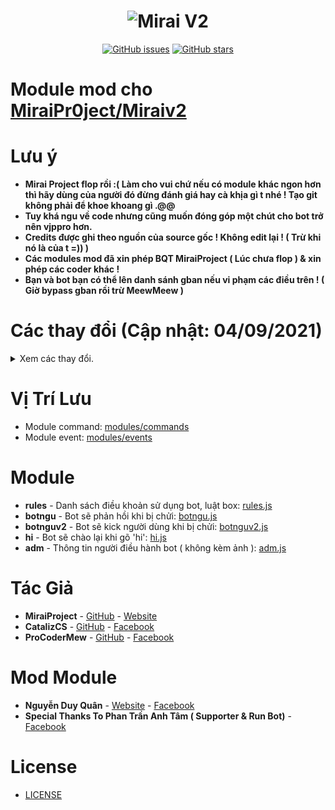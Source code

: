 <h1 align="center">
	<img src="https://i.imgur.com/noa9vrl.jpg " alt="Mirai V2">
</h1>

<p align="center">
	<a href="https://github.com/vipproeditor/Module-Mod-For-Mirai-V2/issues" target="_blank"><img alt="GitHub issues" src="https://img.shields.io/github/issues/vipproeditor/Module-Mod-For-Mirai-V2"></a>
	<a href="https://github.com/vipproeditor/Module-Mod-For-Mirai-V2/stargazers" target="_blank"><img alt="GitHub stars" src="https://img.shields.io/github/stars/vipproeditor/Module-Mod-For-Mirai-V2"></a>
</p>

# Module mod cho [MiraiPr0ject/Miraiv2](https://github.com/miraiPr0ject/miraiv2)

# Lưu ý
- **Mirai Project flop rồi :( Làm cho vui chứ nếu có module khác ngon hơn thì hãy dùng của người đó đừng đánh giá hay cà khịa gì t nhé ! Tạo git không phải để khoe khoang gì .@@**
- **Tuy khá ngu về code nhưng cũng muốn đóng góp một chút cho bot trở nên vjppro hơn.**
- **Credits được ghi theo nguồn của source gốc ! Không edit lại ! ( Trừ khi nó là của t =)) )**
- **Các modules mod đã xin phép BQT MiraiProject ( Lúc chưa flop ) & xin phép các coder khác !**
- **Bạn và bot bạn có thể lên danh sánh gban nếu vi phạm các điều trên ! ( Giờ bypass gban rồi trừ MeewMeew )**

# Các thay đổi (Cập nhật: 04/09/2021)

<details>
	<summary>Xem các thay đổi.</summary>
	<br>
	<p>- 02/07/2021 - Update module Rules.</p>
        <p>- 02/07/2021 - Update module Botngu (MOD).</p>
        <p>- 02/07/2021 - Update module BotnguV2 (MOD).</p>
        <p>- 02/07/2021 - Update module Hi (MOD).</p>
        <p>- 02/09/2021 - Update module Adm.</p>
        <p>- 04/09/2021 - Update module Mặt Trời</p>
        <p>- 04/09/2021 - Update module Sao Kim.</p>
        <p>- 04/09/2021 - Update module Sao Thủy.</p>
        <p>- 04/09/2021 - Update module Trái Đất.</p>
        <p>- 04/09/2021 - Update module Sao Hỏa.</p>
        <p>- 04/09/2021 - Update module Sao Thổ.</p>
        <p>- 04/09/2021 - Update module Sao Mộc.</p>
        <p>- 04/09/2021 - Update module Sao Diêm Vương.</p>
        <p>- 04/09/2021 - Update module Sao Hải Vương.</p>


 
</details>

# Vị Trí Lưu
- Module command: [modules/commands](https://github.com/miraiPr0ject/miraiv2/tree/main/modules/commands)
- Module event: [modules/events](https://github.com/miraiPr0ject/miraiv2/tree/main/modules/events)
# Module
- **rules** - Danh sách điều khoản sử dụng bot, luật box: [rules.js](rules.js)
- **botngu** - Bot sẽ phản hồi khi bị chửi: [botngu.js](botngu.js)
- **botnguv2** - Bot sẽ kick người dùng khi bị chửi: [botnguv2.js](botnguv2.js)
- **hi** - Bot sẽ chào lại khi gõ 'hi': [hi.js](hi.js)
- **adm** - Thông tin người điều hành bot ( không kèm ảnh ): [adm.js](adm.js)
# Tác Giả
- **MiraiProject** - [GitHub](https://github.com/miraipr0ject/miraiv2) - [Website](https://miraiproject.tk/)
- **CatalizCS** - [GitHub](https://github.com/catalizcs) - [Facebook](https://www.facebook.com/catalizcs)
- **ProCoderMew** - [GitHub](https://github.com/miraiPr0ject/Module-Mew) - [Facebook](https://www.facebook.com/ProCoder.Mew)
# Mod Module
- **Nguyễn Duy Quân** - [Website](https://duyquanprofile.tk/) - [Facebook](https://www.facebook.com/duyquan.social)
- **Special Thanks To Phan Trần Anh Tâm ( Supporter & Run Bot)** - [Facebook](https://www.facebook.com/100044315850653)

# License
- [LICENSE](LICENSE)

